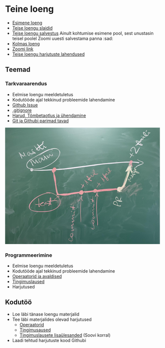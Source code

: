 # Teine loeng

- [Esimene loeng](../Lesson-01/README.md)
- [Teise loengu slaidid](Slides.md)
- [Teise loengu salvestus](https://youtu.be/gF2mFUuLvMw) Ainult kohtumise esimene pool, sest unustasin teisel poolel Zoomi uuesti salvestama panna :sad:
- [Kolmas loeng](../Lesson-03/README.md)
- [Zoomi link](https://zoom.us/j/94501316239?pwd=MUE3VGpMcVZOTmU3ZHRQRkFsUFYwQT09)
- [Teise loengu harjutuste lahendused](https://github.com/HK-Mikrokraadid/Martti/blob/3e21ed460cca4ac8711fb3c41e455ba771cfb499/app.js)

## Teemad

### Tarkvaraarendus

- Eelmise loengu meeldetuletus
- Kodutööde ajal tekkinud probleemide lahendamine
- [Github Issue](../../../Subjects/Software-Development/Topics/Github-Issue/README.md)
- [.gitignore](../../../Subjects/Software-Development/Topics/Gitignore/README.md)
- [Harud, Tõmbetaotlus ja ühendamine](../../../Subjects/Software-Development/Topics/Branch/README.md)
- [Git ja Githubi parimad tavad](../../../Subjects/Software-Development/Topics/Git-Best-Practices/README.md)

![Teises loengus tahvlile joonistatud pilt](git-flow.jpg)

### Programmeerimine

- Eelmise loengu meeldetuletus
- Kodutööde ajal tekkinud probleemide lahendamine
- [Operaatorid ja avaldised](../../../Subjects/Programming-Basics/Topics/Operators/README.md)
- [Tingimuslaused](../../../Subjects/Programming-Basics/Topics/Conditionals/README.md)
- Harjutused

## Kodutöö

- Loe läbi tänase loengu materjalid
- Tee läbi materjalides olevad harjutused
  - [Operaatorid](../../../Subjects/Programming-Basics/Topics/Operators/README.md#harjutused)
  - [Tingimusaused](../../../Subjects/Programming-Basics/Topics/Conditionals/README.md#harjutused)
  - [Tingimuslausete lisaülesanded](../../../Subjects/Programming-Basics/Topics/Conditionals/Exercises.md) (Soovi korral)
- Laadi tehtud harjutuste kood Githubi
